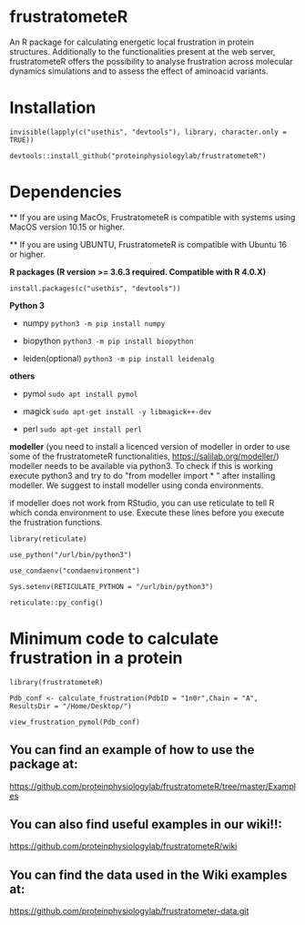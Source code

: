 # frustratometeR
An R package for calculating energetic local frustration in protein structures. Additionally to the functionalities present at the web server, frustratometeR offers the possibility to analyse frustration across molecular dynamics simulations and to assess the effect of aminoacid variants.

# Installation 

`invisible(lapply(c("usethis", "devtools"), library, character.only = TRUE))`

`devtools::install_github("proteinphysiologylab/frustratometeR")`

# Dependencies

** If you are using MacOs, FrustratometeR is compatible with systems using MacOS version 10.15 or higher.

** If you are using UBUNTU, FrustratometeR is compatible with Ubuntu 16 or higher.


**R packages (R version >= 3.6.3 required. Compatible with R 4.0.X)**

`install.packages(c("usethis", "devtools"))`

**Python 3**

* numpy 
`python3 -m pip install numpy`

* biopython
`python3 -m pip install biopython`

* leiden(optional)
`python3 -m pip install leidenalg`

**others**

* pymol
`sudo apt install pymol`

* magick
`sudo apt-get install -y libmagick++-dev`

* perl
`sudo apt-get install perl`

**modeller**
(you need to install a licenced version of modeller in order to use some of the frustratometeR functionalities, https://salilab.org/modeller/)
modeller needs to be available via python3. To check if this is working execute python3 and try to do "from modeller import * " after installing modeller. We suggest to install modeller using conda environments. 

if modeller does not work from RStudio, you can use reticulate to tell R which conda environment to use. Execute these lines before you execute the frustration functions.

`library(reticulate)`

`use_python("/url/bin/python3")`

`use_condaenv("condaenvironment") `

`Sys.setenv(RETICULATE_PYTHON = "/url/bin/python3")`

`reticulate::py_config()`


# Minimum code to calculate frustration in a protein
`library(frustratometeR)`

`Pdb_conf <- calculate_frustration(PdbID = "1n0r",Chain = "A",  ResultsDir = "/Home/Desktop/")`

`view_frustration_pymol(Pdb_conf)`

## **You can find an example of how to use the package at:**

https://github.com/proteinphysiologylab/frustratometeR/tree/master/Examples

## **You can also find useful examples in our wiki!!:**

https://github.com/proteinphysiologylab/frustratometeR/wiki

## **You can find the data used in the Wiki examples at:**

https://github.com/proteinphysiologylab/frustratometer-data.git
